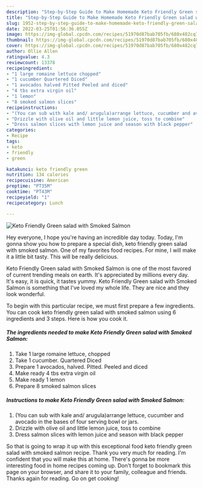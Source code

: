 ```yaml
---
description: "Step-by-Step Guide to Make Homemade Keto Friendly Green salad with Smoked Salmon"
title: "Step-by-Step Guide to Make Homemade Keto Friendly Green salad with Smoked Salmon"
slug: 1952-step-by-step-guide-to-make-homemade-keto-friendly-green-salad-with-smoked-salmon
date: 2022-03-25T01:56:36.055Z
image: https://img-global.cpcdn.com/recipes/51970d87bab705fb/680x482cq70/keto-friendly-green-salad-with-smoked-salmon-recipe-main-photo.jpg
thumbnail: https://img-global.cpcdn.com/recipes/51970d87bab705fb/680x482cq70/keto-friendly-green-salad-with-smoked-salmon-recipe-main-photo.jpg
cover: https://img-global.cpcdn.com/recipes/51970d87bab705fb/680x482cq70/keto-friendly-green-salad-with-smoked-salmon-recipe-main-photo.jpg
author: Ollie Allen
ratingvalue: 4.3
reviewcount: 13378
recipeingredient:
- "1 large romaine lettuce chopped"
- "1 cucumber Quartered Diced"
- "1 avocados halved Pitted Peeled and diced"
- "4 tbs extra virgin oil"
- "1 lemon"
- "8 smoked salmon slices"
recipeinstructions:
- "(You can sub with kale and/ arugula)arrange lettuce, cucumber and avocado in the bases of four serving bowl or jars."
- "Drizzle with olive oil and little lemon juice, toss to combine"
- "Dress salmon slices with lemon juice and season with black pepper"
categories:
- Recipe
tags:
- keto
- friendly
- green

katakunci: keto friendly green 
nutrition: 134 calories
recipecuisine: American
preptime: "PT35M"
cooktime: "PT43M"
recipeyield: "1"
recipecategory: Lunch

---
```



![Keto Friendly Green salad with Smoked Salmon](https://img-global.cpcdn.com/recipes/51970d87bab705fb/680x482cq70/keto-friendly-green-salad-with-smoked-salmon-recipe-main-photo.jpg)

Hey everyone, I hope you're having an incredible day today. Today, I'm gonna show you how to prepare a special dish, keto friendly green salad with smoked salmon. One of my favorites food recipes. For mine, I will make it a little bit tasty. This will be really delicious.

Keto Friendly Green salad with Smoked Salmon is one of the most favored of current trending meals on earth. It's appreciated by millions every day. It's easy, it is quick, it tastes yummy. Keto Friendly Green salad with Smoked Salmon is something that I've loved my whole life. They are nice and they look wonderful.




To begin with this particular recipe, we must first prepare a few ingredients. You can cook keto friendly green salad with smoked salmon using 6 ingredients and 3 steps. Here is how you cook it.

<!--inarticleads1-->

##### The ingredients needed to make Keto Friendly Green salad with Smoked Salmon:

1. Take 1 large romaine lettuce, chopped
1. Take 1 cucumber. Quartered Diced
1. Prepare 1 avocados, halved. Pitted. Peeled and diced
1. Make ready 4 tbs extra virgin oil
1. Make ready 1 lemon
1. Prepare 8 smoked salmon slices




<!--inarticleads2-->

##### Instructions to make Keto Friendly Green salad with Smoked Salmon:

1. (You can sub with kale and/ arugula)arrange lettuce, cucumber and avocado in the bases of four serving bowl or jars.
1. Drizzle with olive oil and little lemon juice, toss to combine
1. Dress salmon slices with lemon juice and season with black pepper




So that is going to wrap it up with this exceptional food keto friendly green salad with smoked salmon recipe. Thank you very much for reading. I'm confident that you will make this at home. There's gonna be more interesting food in home recipes coming up. Don't forget to bookmark this page on your browser, and share it to your family, colleague and friends. Thanks again for reading. Go on get cooking!
